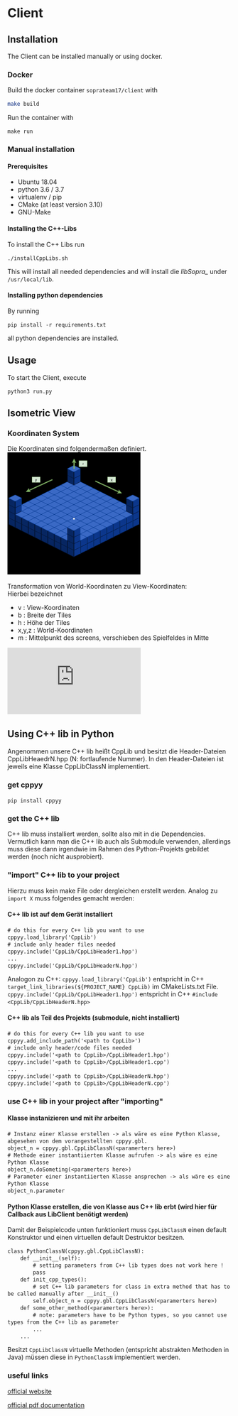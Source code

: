 # Client

## Installation
The Client can be installed manually or using docker.

### Docker
Build the docker container `soprateam17/client` with
```bash
make build
```

Run the container with
```
make run
```

### Manual installation
#### Prerequisites
* Ubuntu 18.04
* python 3.6 / 3.7
* virtualenv / pip
* CMake (at least version 3.10)
* GNU-Make

#### Installing the C++-Libs
To install the C++ Libs run
```
./installCppLibs.sh
```
This will install all needed dependencies and will install die *libSopra_* under `/usr/local/lib`.

#### Installing python dependencies
By running 
```
pip install -r requirements.txt
```
all python dependencies are installed.

## Usage
To start the Client, execute
```
python3 run.py
```

## Isometric View

### Koordinaten System
Die Koordinaten sind folgendermaßen definiert.  
<img src="coords.png" width="300">


Transformation von World-Koordinaten zu View-Koordinaten:  
Hierbei bezeichnet
* v : View-Koordinaten
* b : Breite der Tiles
* h : Höhe der Tiles
* x,y,z : World-Koordinaten
* m : Mittelpunkt des screens, verschieben des Spielfeldes in Mitte

![equation](https://latex.codecogs.com/gif.latex?v%20%3D%20%5Cbegin%7Bbmatrix%7D%20v_x%5C%5Cv_y%20%5Cend%7Bbmatrix%7D%20%3D%20%5Cfrac%7B1%7D%7B2%7D%5Cbegin%7Bbmatrix%7D%20b%20%26%20-h%20%26%200%5C%5C%20%5Cfrac%7Bb%7D%7B2%7D%20%26%20%5Cfrac%7Bh%7D%7B2%7D%20%26%20-%20h%20%5Cend%7Bbmatrix%7D%20%5Ccdot%20%5Cbegin%7Bbmatrix%7Dx%5C%5Cy%5C%5Cz%20%5Cend%7Bbmatrix%7D)


## Using C++ lib in Python
Angenommen unsere C++ lib heißt CppLib und besitzt die Header-Dateien CppLibHeaedrN.hpp (N: fortlaufende Nummer). In den Header-Dateien ist jeweils eine Klasse CppLibClassN implementiert.

### get cppyy
`pip install cppyy`

### get the C++ lib
C++ lib muss installiert werden, sollte also mit in die Dependencies.
Vermutlich kann man die C++ lib auch als Submodule verwenden, allerdings muss diese dann irgendwie im Rahmen des Python-Projekts gebildet werden (noch nicht ausprobiert).

### "import" C++ lib to your project
Hierzu muss kein make File oder dergleichen erstellt werden. Analog zu `import X` muss folgendes gemacht werden:

#### C++ lib ist auf dem Gerät installiert
```
# do this for every C++ lib you want to use
cppyy.load_library('CppLib')
# include only header files needed
cppyy.include('CppLib/CppLibHeader1.hpp')
...
cppyy.include('CppLib/CppLibHeaderN.hpp')
```
Analogon zu C++: `cppyy.load_library('CppLib')` entspricht in C++ `target_link_libraries(${PROJECT_NAME} CppLib)` im CMakeLists.txt File. `cppyy.include('CppLib/CppLibHeader1.hpp')` entspricht in C++ `#include <CppLib/CppLibHeaderN.hpp>`

#### C++ lib als Teil des Projekts (submodule, nicht installiert)
```
# do this for every C++ lib you want to use
cppyy.add_include_path('<path to CppLib>')
# include only header/code files needed
cppyy.include('<path to CppLib>/CppLibHeader1.hpp')
cppyy.include('<path to CppLib>/CppLibHeader1.cpp')
...
cppyy.include('<path to CppLib>/CppLibHeaderN.hpp')
cppyy.include('<path to CppLib>/CppLibHeaderN.cpp')
```
### use C++ lib in your project after "importing"
#### Klasse instanizieren und mit ihr arbeiten
```
# Instanz einer Klasse erstellen -> als wäre es eine Python Klasse, abgesehen von dem vorangestellten cppyy.gbl.
object_n = cppyy.gbl.CppLibClassN(<paramerters here>)
# Methode einer instantiierten Klasse aufrufen -> als wäre es eine Python Klasse
object_n.doSometing(<paramerters here>)
# Parameter einer instantiierten Klasse ansprechen -> als wäre es eine Python Klasse
object_n.parameter
```

#### Python Klasse erstellen, die von Klasse aus C++ lib erbt (wird hier für Callback aus LibClient benötigt werden)
Damit der Beispielcode unten funktioniert muss `CppLibClassN` einen default Konstruktor und einen virtuellen default Destruktor besitzen.
```
class PythonClassN(cppyy.gbl.CppLibClassN):
    def __init__(self):
        # setting parameters from C++ lib types does not work here !
        pass
    def init_cpp_types():
        # set C++ lib parameters for class in extra method that has to be called manually after __init__()
        self.object_n = cppyy.gbl.CppLibClassN(<paramerters here>)
    def some_other_method(<paramerters here>):
        # note: parameters have to be Python types, so you cannot use types from the C++ lib as parameter
        ...
    ...
```
Besitzt `CppLibClassN` virtuelle Methoden (entspricht abstrakten Methoden in Java) müssen diese in `PythonClassN` implementiert werden.


### useful links
[official website](https://cppyy.readthedocs.io/en/latest/)

[official pdf documentation](https://readthedocs.org/projects/cppyy/downloads/pdf/latest/)

